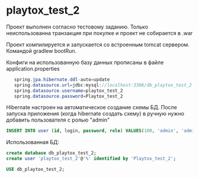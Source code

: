 # playtox_test_2

Проект выполнен согласно тестовому заданию.
Только неиспользованна транзакция при покупке и проект не собирается в .war

Проект компилируется и запускается со встроенным tomcat сервером.
Командой gradlew bootRun.

Конфиги на использованную базу данных прописаны в файле application.properties
```java
   spring.jpa.hibernate.ddl-auto=update
   spring.datasource.url=jdbc:mysql://localhost:3306/db_playtox_test_2
   spring.datasource.username=playtox_test_2
   spring.datasource.password=Playtox_test_2
```

Hibernate настроен на автоматическое создание схемы БД.
После запуска приложения (когда hibernate создать схему) в ручную нужно добавить пользователя с ролью "admin"
```sql
INSERT INTO user (id, login, password, role) VALUES(100, 'admin', 'admin', 'admin');
```
Использованная БД:
```sql
create database db_playtox_test_2;
create user 'playtox_test_2'@'%' identified by 'Playtox_test_2';

USE db_playtox_test_2;

```